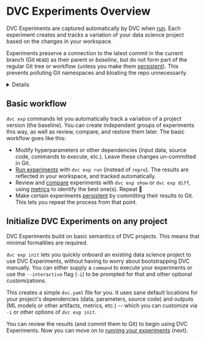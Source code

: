 # DVC Experiments Overview

DVC Experiments are captured automatically by DVC when [run]. Each experiment
creates and tracks a variation of your data science project based on the changes
in your <abbr>workspace</abbr>.

Experiments preserve a connection to the latest commit in the current branch
(Git `HEAD`) as their parent or _baseline_, but do not form part of the regular
Git tree or workflow (unless you make them [persistent]). This prevents
polluting Git namespaces and bloating the repo unnecessarily.

[run]: /doc/user-guide/experiment-management/running-experiments

<details>

### ⚙️ How does DVC track experiments?

Experiments are custom [Git references](/blog/experiment-refs) (found in
`.git/refs/exps`) with one or more commits based on `HEAD`. These commits are
hidden and not checked out by DVC. Note that these are not pushed to Git remotes
by default either (see `dvc exp push`).

Note that DVC Experiments require a unique name to identify them. DVC will
usually auto-generate one by default, such as `exp-bfe64` (based on the
experiment's hash). A custom name can be set instead, using the `--name`/`-n`
option of `dvc exp run`. These names can be used to reference experiments in
other `dvc exp` subcommands.

</details>

## Basic workflow

`dvc exp` commands let you automatically track a variation of a project version
(the baseline). You can create independent groups of experiments this way, as
well as review, compare, and restore them later. The basic workflow goes like
this:

- Modify hyperparameters or other dependencies (input data, source code,
  commands to execute, etc.). Leave these changes un-committed in Git.
- [Run experiments][run] with `dvc exp run` (instead of `repro`). The results
  are reflected in your <abbr>workspace</abbr>, and tracked automatically.
- Review and [compare] experiments with `dvc exp show` or `dvc exp diff`, using
  [metrics](/doc/command-reference/metrics) to identify the best one(s). Repeat
  🔄
- Make certain experiments [persistent] by committing their results to Git. This
  lets you repeat the process from that point.

[pipeline]: /doc/user-guide/project-structure/pipelines-files
[compare]: /doc/user-guide/experiment-management/comparing-experiments
[persistent]: /doc/user-guide/experiment-management/persisting-experiments

## Initialize DVC Experiments on any project

DVC Experiments build on basic semantics of <abbr>DVC projects</abbr>. This
means that minimal formalities are required.

`dvc exp init` lets you quickly onboard an existing data science project to use
DVC Experiments, without having to worry about bootstrapping DVC manually. You
can either supply a `command` to execute your experiments or use the
`--interactive` flag (`-i`) to be prompted for that and other optional
customizations.

This creates a simple `dvc.yaml` file for you. It uses sane default locations
for your project's <abbr>dependencies</abbr> (data, parameters, source code) and
<abbr>outputs</abbr> (ML models or other artifacts, <abbr>metrics</abbr>, etc.)
-- which you can customize via `-i` or other options of `dvc exp init`.

You can review the results (and commit them to Git) to begin using DVC
Experiments. Now you can move on to [running your experiments][run] (next).

[codify a pipeline]: /doc/user-guide/project-structure/pipelines-files
